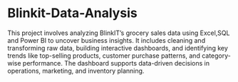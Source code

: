 # Blinkit-Data-Analysis

This project involves analyzing BlinkIT’s grocery sales data using Excel,SQL and Power BI to uncover business insights. It includes cleaning and transforming raw data, building interactive dashboards, and identifying key trends like top-selling products, customer purchase patterns, and category-wise performance. The dashboard supports data-driven decisions in operations, marketing, and inventory planning.

